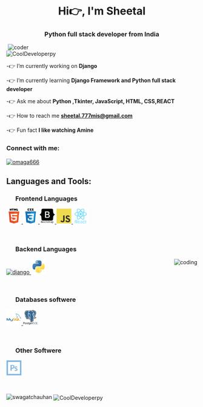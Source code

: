  
<h1 align="center">Hi👉, I'm Sheetal</h1>
<h3 align="center">Python full stack developer from India</h3>
<img align="right" alt="coder" width="500px" src="https://media2.giphy.com/media/qgQUggAC3Pfv687qPC/giphy.gif">

<p align="left"> <img src="https://komarev.com/ghpvc/?username=CoolDeveloperpy&label=Profile%20views&color=0e75b6&style=flat" alt="CoolDeveloperpy" /> </p>

-👉 I’m currently working on **Django** <br>

-👉 I’m currently learning **Django Framework and Python full stack developer**<br>

-👉 Ask me about **Python ,Tkinter, JavaScript, HTML, CSS,REACT**<br>

-👉 How to reach me **sheetal.777mis@gmail.com**<br>

-👉 Fun fact **I like watching Amine**<br>

<h3 align="left">Connect with me:</h3>
<p align="left">
<a href="https://instagram.com/omaga666" target="blank"><img align="center" src="https://raw.githubusercontent.com/rahuldkjain/github-profile-readme-generator/master/src/images/icons/Social/instagram.svg" alt="omaga666" height="30" width="40" /></a>
</p>

<h2 align="left">Languages and Tools:</h2>
<ul align="left"><h3>Frontend Languages</h3></ul>
<p align="left"> <a href="https://www.w3.org/html/" target="_blank" rel="noreferrer"> <img src="https://raw.githubusercontent.com/devicons/devicon/master/icons/html5/html5-original-wordmark.svg" alt="html5" width="40" height="40"/> </a> <a href="https://www.w3schools.com/css/" target="_blank" rel="noreferrer"> <img src="https://raw.githubusercontent.com/devicons/devicon/master/icons/css3/css3-original-wordmark.svg" alt="css3" width="40" height="40"/> </a> <a href="https://getbootstrap.com" target="_blank" rel="noreferrer"> <img src="https://raw.githubusercontent.com/devicons/devicon/master/icons/bootstrap/bootstrap-plain-wordmark.svg" alt="bootstrap" width="40" height="40"/> </a>  <a href="https://developer.mozilla.org/en-US/docs/Web/JavaScript" target="_blank" rel="noreferrer"> <img src="https://raw.githubusercontent.com/devicons/devicon/master/icons/javascript/javascript-original.svg" alt="javascript" width="40" height="40"/> </a> <a href="https://reactjs.org/" target="_blank" rel="noreferrer"> <img src="https://raw.githubusercontent.com/devicons/devicon/master/icons/react/react-original-wordmark.svg" alt="react" width="40" height="40"/> </a> </p><br>
<ul align="left"><h3>Backend Languages</h3></ul>
<img align="right" alt="coding" src="https://media1.giphy.com/media/RbDKaczqWovIugyJmW/giphy.gif">
<p align="left">  <a href="https://www.djangoproject.com/" target="_blank" rel="noreferrer"> <img src="https://cdn.worldvectorlogo.com/logos/django.svg" alt="django" width="40" height="40"/> </a> <a href="https://www.python.org" target="_blank" rel="noreferrer"> <img src="https://raw.githubusercontent.com/devicons/devicon/master/icons/python/python-original.svg" alt="python" width="40" height="40"/> </a> </p> <br>


<ul align="left"><h3>Databases softwere</h3></ul>
<p align="left"> <a href="https://www.mysql.com/" target="_blank" rel="noreferrer"> <img src="https://raw.githubusercontent.com/devicons/devicon/master/icons/mysql/mysql-original-wordmark.svg" alt="mysql" width="40" height="40"/> </a> <a href="https://www.postgresql.org" target="_blank" rel="noreferrer"> <img src="https://raw.githubusercontent.com/devicons/devicon/master/icons/postgresql/postgresql-original-wordmark.svg" alt="postgresql" width="40" height="40"/> </a> </p> <br>
<ul align="left"><h3>Other Softwere</h3></ul>
<p align="left"><a href="https://www.photoshop.com/en" target="_blank" rel="noreferrer"> <img src="https://raw.githubusercontent.com/devicons/devicon/master/icons/photoshop/photoshop-line.svg" alt="photoshop" width="40" height="40"/> </a> </p> <br>

<p><img align="left" src="https://github-readme-stats.vercel.app/api/top-langs?username=swagatchauhan&show_icons=true&locale=en&layout=compact" alt="swagatchauhan" /></p>

<p>&nbsp;<img align="center" src="https://github-readme-stats.vercel.app/api?username=CoolDeveloperpy&show_icons=true&locale=en" alt="CoolDeveloperpy" /></p>






 
